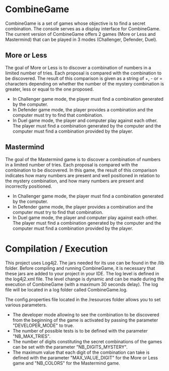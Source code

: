 # CombineGame

CombineGame is a set of games whose objective is to find a secret combination. The console serves as a display interface for CombineGame.
The current version of CombineGame offers 2 games (More or Less and Mastermind) that can be played in 3 modes (Challenger, Defender, Duel).

## More or Less

The goal of More or Less is to discover a combination of numbers in a limited number of tries. Each proposal is compared with the combination to be discovered. The result of this comparison is given as a string of +, - or = characters depending on whether the number of the mystery combination is greater, less or equal to the one proposed.

* In Challenger game mode, the player must find a combination generated by the computer.
* In Defender game mode, the player provides a combination and the computer must try to find that combination.
* In Duel game mode, the player and computer play against each other. The player must find a combination generated by the computer and the computer must find a combination provided by the player.

## Mastermind

The goal of the Mastermind game is to discover a combination of numbers in a limited number of tries. Each proposal is compared with the combination to be discovered. In this game, the result of this comparison indicates how many numbers are present and well positioned in relation to the mystery combination, and how many numbers are present and incorrectly positioned.

* In Challenger game mode, the player must find a combination generated by the computer.
* In Defender game mode, the player provides a combination and the computer must try to find that combination.
* In Duel game mode, the player and computer play against each other. The player must find a combination generated by the computer and the computer must find a combination provided by the player.


# Compilation / Execution

This project uses Log4j2. The jars needed for its use can be found in the /lib folder. Before compiling and running CombineGame, it is necessary that these jars are added to your project in your IDE. The log level is defined in the log4j2.xml file. The level change is dynamic and can be made during the execution of CombineGame (with a maximum 30 seconds delay). The log file will be located in a log folder called CombineGame.log.

The config.properties file located in the /resources folder allows you to set various parameters. 

* The developer mode allowing to see the combination to be discovered from the beginning of the game is activated by passing the parameter "DEVELOPER_MODE" to true.
* The number of possible tests is to be defined with the parameter "NB_MAX_TRIES".
* The number of digits constituting the secret combinations of the games can be set with the parameter "NB_DIGITS_MYSTERY".
* The maximum value that each digit of the combination can take is defined with the parameter "MAX_VALUE_DIGIT" for the More or Less game and "NB_COLORS" for the Mastermind game.

 